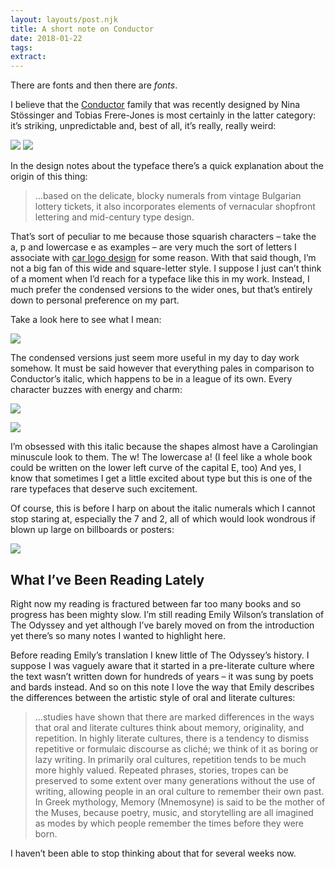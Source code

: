 ```yaml
---
layout: layouts/post.njk
title: A short note on Conductor
date: 2018-01-22
tags:
extract:
---
```


There are fonts and then there are _fonts_.

I believe that the [Conductor](https://frerejones.com/families/conductor) family that was recently designed by Nina Stössinger and Tobias Frere-Jones is most certainly in the latter category: it’s striking, unpredictable and, best of all, it’s really, really weird:

![](https://buttondown.s3.us-west-2.amazonaws.com/images/5ecf4372-ed56-4235-9e18-3037e584c582.png)
![](https://buttondown.s3.us-west-2.amazonaws.com/images/e8e36263-d9e2-4d96-85eb-80b619aefbb4.png)

In the design notes about the typeface there’s a quick explanation about the origin of this thing:

> ...based on the delicate, blocky numerals from vintage Bulgarian lottery tickets, it also incorporates elements of vernacular shopfront lettering and mid-century type design.

That’s sort of peculiar to me because those squarish characters – take the a, p and lowercase e as examples – are very much the sort of letters I associate with [car logo design](http://chromeography.com/) for some reason. With that said though, I’m not a big fan of this wide and square-letter style. I suppose I just can’t think of a moment when I’d reach for a typeface like this in my work. Instead, I much prefer the condensed versions to the wider ones, but that’s entirely down to personal preference on my part.

Take a look here to see what I mean:

![](https://buttondown.s3.us-west-2.amazonaws.com/images/0778518b-1300-4ea4-b7e1-5d02a193f73e.png)

The condensed versions just seem more useful in my day to day work somehow. It must be said however that everything pales in comparison to Conductor’s italic, which happens to be in a league of its own. Every character buzzes with energy and charm:

![](https://buttondown.s3.us-west-2.amazonaws.com/images/50725323-c527-4420-8776-9f6c2a5ef2cb.png)

![](https://buttondown.s3.us-west-2.amazonaws.com/images/a79e1aa8-97bf-4c76-bce4-fe888a588115.png)

I’m obsessed with this italic because the shapes almost have a Carolingian minuscule look to them. The w! The lowercase a! (I feel like a whole book could be written on the lower left curve of the capital E, too) And yes, I know that sometimes I get a little excited about type but this is one of the rare typefaces that deserve such excitement.

Of course, this is before I harp on about the italic numerals which I cannot stop staring at, especially the 7 and 2, all of which would look wondrous if blown up large on billboards or posters:

![](https://buttondown.s3.us-west-2.amazonaws.com/images/749ef8d6-27c7-47ca-8ee4-af011183241c.png)

## What I’ve Been Reading Lately

Right now my reading is fractured between far too many books and so progress has been mighty slow. I’m still reading Emily Wilson’s translation of The Odyssey and yet although I’ve barely moved on from the introduction yet there’s so many notes I wanted to highlight here.

Before reading Emily’s translation I knew little of The Odyssey’s history. I suppose I was vaguely aware that it started in a pre-literate culture where the text wasn’t written down for hundreds of years – it was sung by poets and bards instead. And so on this note I love the way that Emily describes the differences between the artistic style of oral and literate cultures:

> ...studies have shown that there are marked differences in the ways that oral and literate cultures think about memory, originality, and repetition. In highly literate cultures, there is a tendency to dismiss repetitive or formulaic discourse as cliché; we think of it as boring or lazy writing. In primarily oral cultures, repetition tends to be much more highly valued. Repeated phrases, stories, tropes can be preserved to some extent over many generations without the use of writing, allowing people in an oral culture to remember their own past. In Greek mythology, Memory (Mnemosyne) is said to be the mother of the Muses, because poetry, music, and storytelling are all imagined as modes by which people remember the times before they were born.

I haven’t been able to stop thinking about that for several weeks now.
